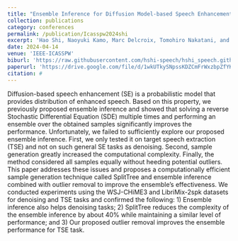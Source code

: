 ```yaml
---
title: "Ensemble Inference for Diffusion Model-based Speech Enhancement"
collection: publications
category: conferences
permalink: /publication/Icasspw2024shi
excerpt: 'Hao Shi, Naoyuki Kamo, Marc Delcroix, Tomohiro Nakatani, and Shoko Araki'
date: 2024-04-14
venue: 'IEEE-ICASSPW'
biburl: 'https://raw.githubusercontent.com/hshi-speech/hshi_speech.github.io/master/files/bib/hscma-2024-shi.txt'
paperurl: 'https://drive.google.com/file/d/1wkUTkySNpssKDZCmFrWxzbpZfYKydpC3/view?usp=drive_link'
citation: #
---
```


Diffusion-based speech enhancement (SE) is a probabilistic model that provides distribution of enhanced speech. Based on this property, we previously proposed ensemble inference and showed that solving a reverse Stochastic Differential Equation (SDE) multiple times and performing an ensemble over the obtained samples significantly improves the performance. Unfortunately, we failed to sufficiently explore our proposed ensemble inference. First, we only tested it on target speech extraction (TSE) and not on such general SE tasks as denoising. Second, sample generation greatly increased the computational complexity. Finally, the method considered all samples equally without heeding potential outliers. This paper addresses these issues and proposes a computationally efficient sample generation technique called SplitTree and ensemble inference combined with outlier removal to improve the ensemble’s effectiveness. We conducted experiments using the WSJ-CHiME3 and LibriMix-2spk datasets for denoising and TSE tasks and confirmed the following: 1) Ensemble inference also helps denoising tasks; 2) SplitTree reduces the complexity of the ensemble inference by about 40% while maintaining a similar level of performance; and 3) Our proposed outlier removal improves the ensemble performance for TSE task.
